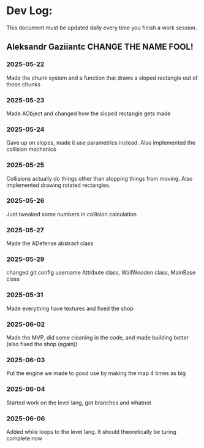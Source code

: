 # Dev Log:

This document must be updated daily every time you finish a work session.

## Aleksandr Gaziiantc CHANGE THE NAME FOOL!

### 2025-05-22

Made the chunk system and a function that draws a sloped rectangle out of those chunks

### 2025-05-23

Made AObject and changed how the sloped rectangle gets made

### 2025-05-24 

Gave up on slopes, made it use parametrics instead. Also implemented the collision mechanics 

### 2025-05-25 

Collisions actually do things other than stopping things from moving. Also implemented drawing rotated rectangles. 

### 2025-05-26

Just tweaked some numbers in collision calculation

### 2025-05-27 

Made the ADefense abstract class

### 2025-05-29

changed git.config username
Attribute class, WallWooden class, MainBase class

### 2025-05-31 

Made everything have textures and fixed the shop

### 2025-06-02

Made the MVP, did some cleaning in the code, and made building better (also fixed the shop (again))

### 2025-06-03

Put the engine we made to good use by making the map 4 times as big

### 2025-06-04 

Started work on the level lang, got branches and whatnot 

### 2025-06-06

Added while loops to the level lang. It should theoretically be turing complete now
